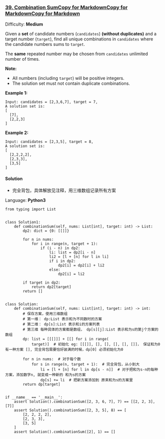 ### [39\. Combination SumCopy for MarkdownCopy for MarkdownCopy for Markdown](https://leetcode.com/problems/combination-sum/)

Difficulty: **Medium**


Given a **set** of candidate numbers (`candidates`) **(without duplicates)** and a target number (`target`), find all unique combinations in `candidates` where the candidate numbers sums to `target`.

The **same** repeated number may be chosen from `candidates` unlimited number of times.

**Note:**

*   All numbers (including `target`) will be positive integers.
*   The solution set must not contain duplicate combinations.

**Example 1:**

```
Input: candidates = [2,3,6,7], target = 7,
A solution set is:
[
  [7],
  [2,2,3]
]
```

**Example 2:**

```
Input: candidates = [2,3,5], target = 8,
A solution set is:
[
  [2,2,2,2],
  [2,3,3],
  [3,5]
]
```


#### Solution
- 完全背包，具体解放见注释，用三维数组记录所有方案

Language: **Python3**

```python3
from typing import List
​
​
class Solution1:
    def combinationSum(self, nums: List[int], target: int) -> List:
        dp2: dict = {0: [[]]}
​
        for n in nums:
            for i in range(n, target + 1):
                if (i - n) in dp2:
                    li: list = dp2[i - n]
                    li2 = [l + [n] for l in li]
                    if i in dp2:
                        dp2[i] = dp2[i] + li2
                    else:
                        dp2[i] = li2
​
        if target in dp2:
            return dp2[target]
        return []
​
​
class Solution:
    def combinationSum(self, nums: List[int], target: int) -> int:
        # 保存方案，使用三维数组
        # 第一维： dp:List 表示和为不同数时的方案
        # 第二维： dp[s]:List 表示和i的方案列表
        # 第三维 每种具体的方案都是数组， dp[s][j]:List 表示和为s的第j个方案的数组
        dp: list = [[[]]] + [[] for i in range(
            target)]  # 初始化 eg: [[[]], [], [], [], [], []]， 保证和为0有一种方案 [], 完全背包需要恰好装满的时候，dp[0] 必须初始化为0
​
        for n in nums:  # 对于每个数
            for s in range(n, target + 1):  # 完全背包，从小到大
                li = [l + [n] for l in dp[s - n]]  # 对于把和为s-n的每种方案，添加数字n, 就变成一种新的 和为s的方案
                dp[s] += li  # 把新方案添加到 原来和为s的方案里
        return dp[target]
​
​
if __name__ == '__main__':
    assert Solution().combinationSum([2, 3, 6, 7], 7) == [[2, 2, 3], [7]]
    assert Solution().combinationSum([2, 3, 5], 8) == [
        [2, 2, 2, 2],
        [2, 3, 3],
        [3, 5]
    ]
    assert Solution().combinationSum([2], 1) == []
​
```